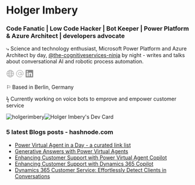 # Holger Imbery
### Code Fanatic | Low Code Hacker | Bot Keeper | Power Platform & Azure Architect | developers advocate

⤷ Science and technology enthusiast, Microsoft Power Platform and Azure Architect by day, [@the-cognitiveservices-ninja](https://github.com/the-cognitiveservices-ninja) by night - writes and talks about conversational AI and robotic process automation. 

 <a aligh="left" href="https://www.cognitiveservices.ninja" target="_blank" rel="noreferrer noopener"><img src="https://raw.githubusercontent.com/0xShapeShifter/dev-story/master/public/images/socials/globe.svg" alt="Website" width="22" height="22" /></a> <a aligh="left" href="mailto:the@cognitiveservices,ninja" target="_blank" rel="noreferrer noopener"><img src="https://raw.githubusercontent.com/0xShapeShifter/dev-story/master/public/images/socials/at.svg" alt="Email" width="22" height="22" /></a> <a aligh="left" href="https://www.linkedin.com/in/holgerimbery" target="_blank" rel="noreferrer noopener"><img src="https://raw.githubusercontent.com/0xShapeShifter/dev-story/master/public/images/socials/linkedin.svg" alt="LinkedIn" width="22" height="22" /></a>  

⚐ Based in Berlin, Germany

ϟ Currently working on voice bots to emprove and empower customer service

 

<a href="https://app.daily.dev/thecognitiveservicesninja"><img src="https://api.daily.dev/devcards/7d6788ea96d04422bdcc4f633263bc26.png?r=f2m" align=right width="400" alt="Holger Imbery's Dev Card"/></a>

<p align="left"> <img src="https://komarev.com/ghpvc/?username=holgerimbery&label=Profile%20views&color=0e75b6&style=flat" alt="holgerimbery" /> </p>

### 5 latest Blogs posts - hashnode.com
<!-- HASHNODE:START -->
- [Power Virtual Agent in a Day - a curated link list](https://the.cognitiveservices.ninja/power-virtual-agent-in-a-day-a-curated-link-list)
- [Generative Answers with Power Virtual Agents](https://the.cognitiveservices.ninja/generative-answers-with-power-virtual-agents)
- [Enhancing Customer Support with Power Virtual Agent Copilot](https://the.cognitiveservices.ninja/enhancing-customer-support-with-power-virtual-agent-copilot)
- [Enhancing Customer Support with Dynamics 365 Copilot](https://the.cognitiveservices.ninja/enhancing-customer-support-with-dynamics-365-copilot)
- [Dynamics 365 Customer Service: Effortlessly Detect Clients in Conversations](https://the.cognitiveservices.ninja/dynamics-365-customer-service-effortlessly-detect-clients-in-conversations)
<!-- HASHNODE:END -->



